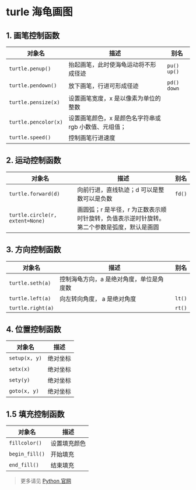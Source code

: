 # turle 海龟画图

## 1. 画笔控制函数

| 对象名               | 描述                                                  | 别名          |
| -------------------- | ----------------------------------------------------- | ------------- |
| `turtle.penup()`     | 抬起画笔，此时使海龟运动将不形成径迹                  | `pu()` `up()` |
| `turtle.pendown()`   | 放下画笔，行进可形成径迹                              | `pd()` `down` |
| `turtle.pensize(x)`  | 设置画笔宽度，x 是以像素为单位的整数                  |               |
| `turtle.pencolor(x)` | 设置画笔颜色，x 是颜色名字符串或 rgb 小数值、元组值； |               |
| `turtle.speed()`     | 控制画笔行进速度                                      |               |

## 2. 运动控制函数

| 对象名                          | 描述                                                         | 别名   |
| ------------------------------- | ------------------------------------------------------------ | ------ |
| `turtle.forward(d)`             | 向前行进，直线轨迹；d 可以是整数可以是负数                   | `fd()` |
| `turtle.circle(r, extent=None)` | 画圆弧；r 是半径，r 为正数表示顺时针旋转，负值表示逆时针旋转。第二个参数是弧度，默认是画圆 |        |

## 3. 方向控制函数

| 对象名            | 描述                                     | 别名   |
| ----------------- | ---------------------------------------- | ------ |
| `turtle.seth(a)`  | 控制海龟方向，a 是绝对角度，单位是角度数 |        |
| `turtle.left(a)`  | 向左转向角度， a 是绝对角度              | `lt()` |
| `turtle.right(a)` |                                          | `rt()` |

## 4. 位置控制函数

| 对象名        | 描述     |
| ------------- | -------- |
| `setup(x, y)` | 绝对坐标 |
| `setx(x)`     | 绝对坐标 |
| `sety(y)`     | 绝对坐标 |
| `goto(x, y)`  | 绝对坐标 |

## 1.5 填充控制函数

| 对象名         | 描述         |
| -------------- | ------------ |
| `fillcolor()`  | 设置填充颜色 |
| `begin_fill()` | 开始填充     |
| `end_fill()`   | 结束填充     |

> 更多请见 [Python 官网](https://docs.python.org/zh-cn/3.7/library/turtle.html#module-turtle)